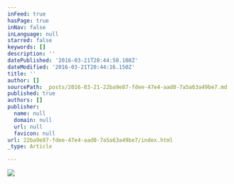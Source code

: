 ```yaml
---
inFeed: true
hasPage: true
inNav: false
inLanguage: null
starred: false
keywords: []
description: ''
datePublished: '2016-03-21T20:44:50.108Z'
dateModified: '2016-03-21T20:44:16.150Z'
title: ''
author: []
sourcePath: _posts/2016-03-21-22ba9e87-fdee-47e4-aad0-7a5a63a49be7.md
published: true
authors: []
publisher:
  name: null
  domain: null
  url: null
  favicon: null
url: 22ba9e87-fdee-47e4-aad0-7a5a63a49be7/index.html
_type: Article

---
```

![](https://s3-us-west-2.amazonaws.com/the-grid-img/p/6535f5c89e898ac6bba25828b8b263160e07fd89.jpg)